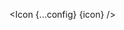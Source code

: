 <script lang="ts">
  import type { ComponentType } from 'svelte';
  const config = {
    size: "xl",
  };
  import { Icon } from 'svelte-supertiny';
  // for Svelte 4/5
  export let icon: ComponentType;
  // for Svelte 5:Runes
  let { icon } = $props();
</script>

<Icon {...config} {icon} />